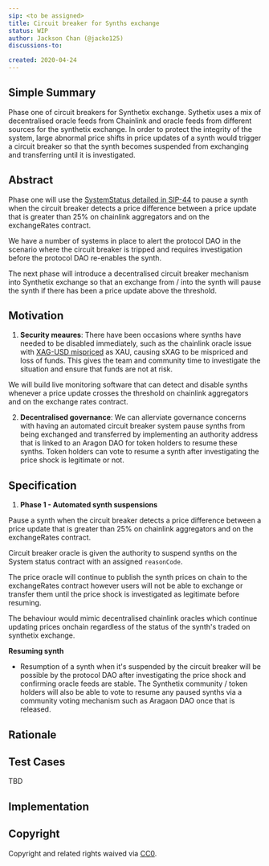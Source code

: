 ```yaml
---
sip: <to be assigned>
title: Circuit breaker for Synths exchange
status: WIP
author: Jackson Chan (@jacko125)
discussions-to:

created: 2020-04-24
---
```


<!--You can leave these HTML comments in your merged SIP and delete the visible duplicate text guides, they will not appear and may be helpful to refer to if you edit it again. This is the suggested template for new SIPs. Note that an SIP number will be assigned by an editor. When opening a pull request to submit your SIP, please use an abbreviated title in the filename, `sip-draft_title_abbrev.md`. The title should be 44 characters or less.-->

## Simple Summary
<!--"If you can't explain it simply, you don't understand it well enough." Provide a simplified and layman-accessible explanation of the SIP.-->
Phase one of circuit breakers for Synthetix exchange. Sythetix uses a mix of decentralised oracle feeds from Chainlink and oracle feeds from different sources for the synthetix exchange. In order to protect the integrity of the system, large abnormal price shifts in price updates of a synth would trigger a circuit breaker so that the synth becomes suspended from exchanging and transferring until it is investigated.

## Abstract
<!--A short (~200 word) description of the technical issue being addressed.-->
Phase one will use the [SystemStatus detailed in SIP-44](./sip-44.md) to pause a synth when the circuit breaker detects a price difference between a price update that is greater than 25% on chainlink aggregators and on the exchangeRates contract.

We have a number of systems in place to alert the protocol DAO in the scenario where the circuit breaker is tripped and requires investigation before the protocol DAO re-enables the synth.

The next phase will introduce a decentralised circuit breaker mechanism into Synthetix exchange so that an exchange from / into the synth will pause the synth if there has been a price update above the threshold.

## Motivation
<!--The motivation is critical for SIPs that want to change Synthetix. It should clearly explain why the existing protocol specification is inadequate to address the problem that the SIP solves. SIP submissions without sufficient motivation may be rejected outright.-->

1. **Security meaures**: There have been occasions where synths have needed to be disabled immediately, such as the chainlink oracle issue with [XAG-USD mispriced](https://blog.synthetix.io/update-on-xag-pricing-incident) as XAU, causing sXAG to be mispriced and loss of funds. This gives the team and community time to investigate the situation and ensure that funds are not at risk.

We will build live monitoring software that can detect and disable synths whenever a price update crosses the threshold on chainlink aggregators and on the exchange rates contract.

2. **Decentralised governance**: We can allerviate governance concerns with having an automated circuit breaker system pause synths from being exchanged and transferred by implementing an authority address that is linked to an Aragon DAO for token holders to resume these synths. Token holders can vote to resume a synth after investigating the price shock is legitimate or not.

## Specification
<!--The technical specification should describe the syntax and semantics of any new feature.-->

1. **Phase 1 - Automated synth suspensions**

Pause a synth when the circuit breaker detects a price difference between a price update that is greater than 25% on chainlink aggregators and on the exchangeRates contract.

Circuit breaker oracle is given the authority to suspend synths on the System status contract with an assigned `reasonCode`.

The price oracle will continue to publish the synth prices on chain to the exchangeRates contract however users will not be able to exchange or transfer them until the price shock is investigated as legitimate before resuming.

The behaviour would mimic decentralised chainlink oracles which continue updating prices onchain regardless of the status of the synth's traded on synthetix exchange.

**Resuming synth**

- Resumption of a synth when it's suspended by the circuit breaker will be possible by the protocol DAO after investigating the price shock and confirming oracle feeds are stable. The Synthetix community / token holders will also be able to vote to resume any paused synths via a community voting mechanism such as Aragaon DAO once that is released.

## Rationale
<!--The rationale fleshes out the specification by describing what motivated the design and why particular design decisions were made. It should describe alternate designs that were considered and related work, e.g. how the feature is supported in other languages. The rationale may also provide evidence of consensus within the community, and should discuss important objections or concerns raised during discussion.-->

## Test Cases
<!--Test cases for an implementation are mandatory for SIPs but can be included with the implementation..-->
TBD

## Implementation
<!--The implementations must be completed before any SIP is given status "Implemented", but it need not be completed before the SIP is "Approved". While there is merit to the approach of reaching consensus on the specification and rationale before writing code, the principle of "rough consensus and running code" is still useful when it comes to resolving many discussions of API details.-->

## Copyright
Copyright and related rights waived via [CC0](https://creativecommons.org/publicdomain/zero/1.0/).
